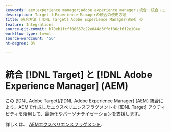 ```yaml
---
keywords: aem;experience manager;adobe experience manager；統合；統合；エクスペリエンスフラグメント
description: Target とExperience Managerの統合の使用方法
title: 統合方法 [!DNL Target] Adobe Experience Manager(AEM) の
feature: Integrations
source-git-commit: b70eb1fcff00657c22e044d3ffdf86cf6f2e104e
workflow-type: tm+mt
source-wordcount: '56'
ht-degree: 0%

---
```


# 統合 [!DNL Target] と [!DNL Adobe Experience Manager] (AEM)

この [!DNL Adobe Target]/[!DNL Adobe Experience Manager] (AEM) 統合により、AEMで作成したエクスペリエンスフラグメントを [!DNL Target] アクティビティを活用して、最適化やパーソナライゼーションを支援します。

詳しくは、 [AEMエクスペリエンスフラグメント](/help/main/c-experiences/c-manage-content/aem-experience-fragments.md).